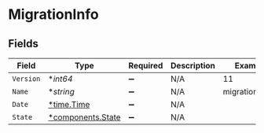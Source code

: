 # MigrationInfo


## Fields

| Field                                                 | Type                                                  | Required                                              | Description                                           | Example                                               |
| ----------------------------------------------------- | ----------------------------------------------------- | ----------------------------------------------------- | ----------------------------------------------------- | ----------------------------------------------------- |
| `Version`                                             | **int64*                                              | :heavy_minus_sign:                                    | N/A                                                   | 11                                                    |
| `Name`                                                | **string*                                             | :heavy_minus_sign:                                    | N/A                                                   | migrations:001                                        |
| `Date`                                                | [*time.Time](https://pkg.go.dev/time#Time)            | :heavy_minus_sign:                                    | N/A                                                   |                                                       |
| `State`                                               | [*components.State](../../models/components/state.md) | :heavy_minus_sign:                                    | N/A                                                   |                                                       |